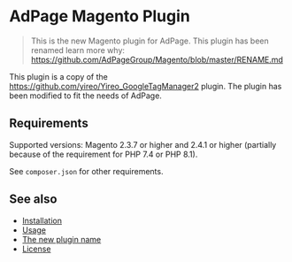 # AdPage Magento Plugin 

> This is the new Magento plugin for AdPage. This plugin has been renamed learn more why: https://github.com/AdPageGroup/Magento/blob/master/RENAME.md

This plugin is a copy of the https://github.com/yireo/Yireo_GoogleTagManager2 plugin. The plugin has been modified to fit the needs of AdPage.

## Requirements
Supported versions: Magento 2.3.7 or higher and 2.4.1 or higher (partially because of the requirement for PHP 7.4 or PHP 8.1).

See `composer.json` for other requirements.

## See also
- [Installation](INSTALL.md)
- [Usage](USAGE.md)
- [The new plugin name](RENAME.md)
- [License](LICENSE.txt)
